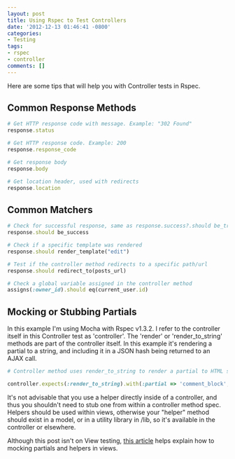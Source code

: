```yaml
---
layout: post
title: Using Rspec to Test Controllers
date: '2012-12-13 01:46:41 -0800'
categories:
- Testing
tags:
- rspec
- controller
comments: []
---
```


Here are some tips that will help you with Controller tests in Rspec.

## Common Response Methods

``` ruby
# Get HTTP response code with message. Example: "302 Found"
response.status

# Get HTTP response code. Example: 200
response.response_code

# Get response body
response.body

# Get location header, used with redirects
response.location
```
<!--more-->
## Common Matchers

``` ruby
# Check for successful response, same as response.success?.should be_true
response.should be_success

# Check if a specific template was rendered
response.should render_template("edit")

# Test if the controller method redirects to a specific path/url
response.should redirect_to(posts_url)

# Check a global variable assigned in the controller method
assigns(:owner_id).should eq(current_user.id)
```

## Mocking or Stubbing Partials

In this example I'm using Mocha with Rspec v1.3.2. I refer to the controller
itself in this Controller test as 'controller'. The 'render' or
'render_to_string' methods are part of the controller itself. In this example
it's rendering a partial to a string, and including it in a JSON hash being
returned to an AJAX call.

``` ruby
# Controller method uses render_to_string to render a partial to HTML string, includes in JSON response

controller.expects(:render_to_string).with(:partial => 'comment_block', :locals => {:post => post}).returns("comment block content").at_least_once
```

It's not advisable that you use a helper directly inside of a controller, and
thus you shouldn't need to stub one from within a controller method spec.
Helpers should be used within views, otherwise your "helper" method should exist
in a model, or in a utility library in /lib, so it's available in the controller
or elsewhere.

Although this post isn't on View testing, [this article][1] helps explain how to
mocking partials and helpers in views.

[1]: http://jakescruggs.blogspot.com/2007/03/mockingstubbing-partials-and-helper.html
